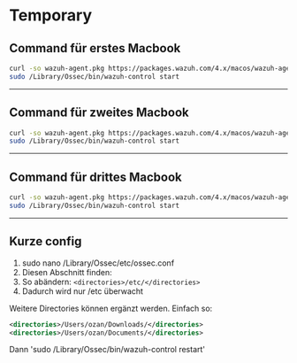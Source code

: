 # Temporary

## Command für erstes Macbook
```bash
curl -so wazuh-agent.pkg https://packages.wazuh.com/4.x/macos/wazuh-agent-4.11.1-1.arm64.pkg && echo "WAZUH_MANAGER='213.239.216.151' && WAZUH_AGENT_NAME='Test-Macbook-1'" > /tmp/wazuh_envs && sudo installer -pkg ./wazuh-agent.pkg -target /
sudo /Library/Ossec/bin/wazuh-control start
```

---
## Command für zweites Macbook
```bash
curl -so wazuh-agent.pkg https://packages.wazuh.com/4.x/macos/wazuh-agent-4.11.1-1.intel64.pkg && echo "WAZUH_MANAGER='213.239.216.151' && WAZUH_AGENT_NAME='Test-Macbook-2'" > /tmp/wazuh_envs && sudo installer -pkg ./wazuh-agent.pkg -target /
sudo /Library/Ossec/bin/wazuh-control start
```

---
## Command für drittes Macbook
```bash
curl -so wazuh-agent.pkg https://packages.wazuh.com/4.x/macos/wazuh-agent-4.11.1-1.intel64.pkg && echo "WAZUH_MANAGER='213.239.216.151' && WAZUH_AGENT_NAME='Test-Macbook-3'" > /tmp/wazuh_envs && sudo installer -pkg ./wazuh-agent.pkg -target /
sudo /Library/Ossec/bin/wazuh-control start
```

---
## Kurze config 
1. sudo nano /Library/Ossec/etc/ossec.conf
2. Diesen Abschnitt finden:  <!-- File integrity monitoring --> <syscheck>
3. So abändern:     `<directories>/etc/</directories>`
4. Dadurch wird nur /etc überwacht 

Weitere Directories können ergänzt werden. Einfach so: 
```xml
<directories>/Users/ozan/Downloads/</directories>
<directories>/Users/ozan/Documents/</directories>
```

Dann 'sudo /Library/Ossec/bin/wazuh-control restart'
